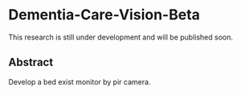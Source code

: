 # Dementia-Care-Vision-Beta
 
This research is still under development and will be published soon.

## Abstract

Develop a bed exist monitor by pir camera.
